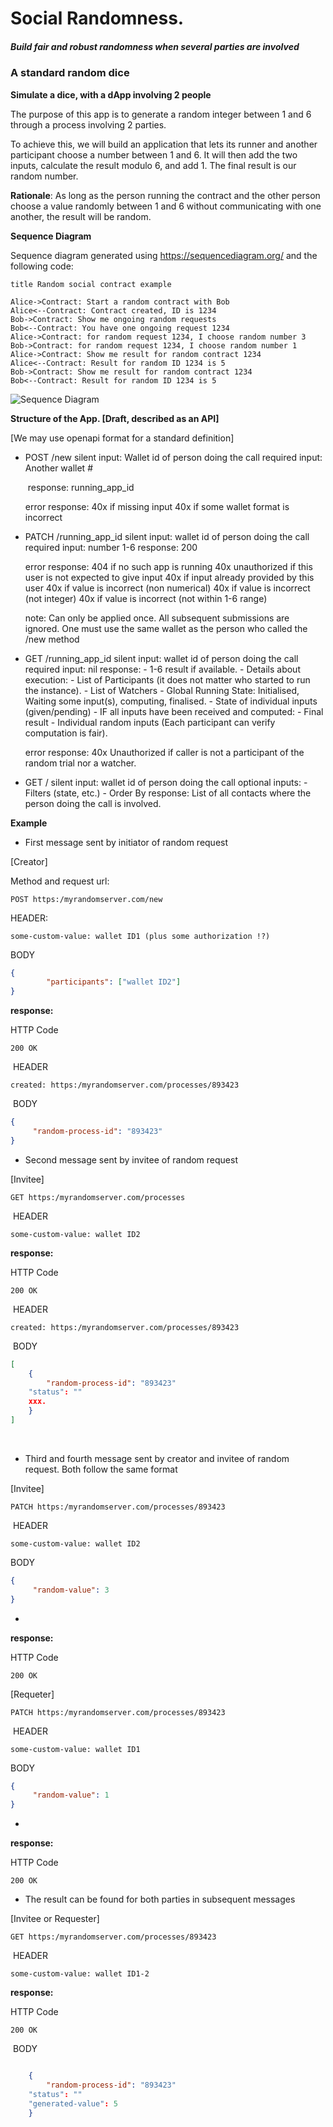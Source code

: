 # Social Randomness.

##### Build fair and robust randomness when several parties are involved



### A standard random dice

**Simulate a dice, with a dApp involving 2 people**

The purpose of this app is to generate a random integer between 1 and 6 through a process involving 2 parties. 

To achieve this, we will build an application that lets its runner and another participant choose a number between 1 and 6. It will then add the two inputs, calculate the result modulo 6, and add 1. The final result is our random number.

**Rationale**: As long as the person running the contract and the other person choose a value randomly between 1 and 6 without communicating with one another, the result will be random.



**Sequence Diagram**

Sequence diagram generated using https://sequencediagram.org/ and the following code:

````
title Random social contract example

Alice->Contract: Start a random contract with Bob
Alice<--Contract: Contract created, ID is 1234
Bob->Contract: Show me ongoing random requests
Bob<--Contract: You have one ongoing request 1234
Alice->Contract: for random request 1234, I choose random number 3
Bob->Contract: for random request 1234, I choose random number 1
Alice->Contract: Show me result for random contract 1234
Alice<--Contract: Result for random ID 1234 is 5
Bob->Contract: Show me result for random contract 1234
Bob<--Contract: Result for random ID 1234 is 5
````

![Sequence Diagram](./pictures/sequence-diagram-example.png)



**Structure of the App. [Draft, described as an API]**

[We may use openapi format for a standard definition]

- POST /new
  	silent input: Wallet id of person doing the call
  	required input: Another wallet #

  [optional inputs]: Watchers
  ​	response: running_app_id

	error response:
		40x if missing input
		40x if some wallet format is incorrect

- PATCH /running_app_id
  	silent input: wallet id of person doing the call
  	required input: number 1-6
  	response: 200

	error response:
		404 if no such app is running
		40x unauthorized if this user is not expected to give input
		40x if input already provided by this user
		40x if value is incorrect (non numerical)
		40x if value is incorrect (not integer)
		40x if value is incorrect (not within 1-6 range)
	
	note: Can only be applied once. All subsequent submissions are ignored.
		  One must use the same wallet as the person who called the /new method

- GET /running_app_id
  	silent input: wallet id of person doing the call
  	required input: nil
  	response: 
  		- 1-6 result if available.
  		- Details about execution:
  			- List of Participants (it does not matter who started to run the instance).
  			- List of Watchers
  			- Global Running State: Initialised, Waiting some input(s), computing, finalised. 
  			- State of individual inputs (given/pending)
  			- IF all inputs have been received and computed:
  				- Final result
  				- Individual random inputs (Each participant can verify computation is fair).

	error response:
		40x Unauthorized if caller is not a participant of the random trial nor a watcher.

- GET /
  	silent input: wallet id of person doing the call
  	optional inputs: 
  		- Filters (state, etc.)
  		- Order By
  	response: List of all contacts where the person doing the call is involved.





**Example**



- First message sent by initiator of random request

[Creator] 

Method and request url:

````http
POST https:/myrandomserver.com/new
````

HEADER: 

````http
some-custom-value: wallet ID1 (plus some authorization !?)
````

BODY

````json
{
		"participants": ["wallet ID2"]
} 
````

   **response:**

HTTP Code

````http
200 OK
````

​	HEADER

````http
created: https:/myrandomserver.com/processes/893423
````

​	BODY

````json
{ 
	 "random-process-id": "893423"
}
````

- Second message sent by invitee of random request

[Invitee] 

````http
GET https:/myrandomserver.com/processes
````



​	HEADER

````http
some-custom-value: wallet ID2
````



   **response:**

HTTP Code

````http
200 OK
````

​	HEADER

````http
created: https:/myrandomserver.com/processes/893423
````

​	BODY

````json
[
	{ 
		"random-process-id": "893423"
    "status": ""
    xxx.
	} 
]
````

​			





- Third and fourth message sent by creator and invitee of random request. Both follow the same format

[Invitee] 

````http
PATCH https:/myrandomserver.com/processes/893423
````



​	HEADER

````http
some-custom-value: wallet ID2
````

BODY

````json
{ 
	 "random-value": 3
}
````

- 

   **response:**

HTTP Code

````http
200 OK	
````

[Requeter] 

````http
PATCH https:/myrandomserver.com/processes/893423
````



​	HEADER

````http
some-custom-value: wallet ID1
````

BODY

````json
{ 
	 "random-value": 1
}
````

- 

   **response:**

HTTP Code

````http
200 OK	
````



- The result can be found for both parties in subsequent messages



[Invitee or Requester] 

````http
GET https:/myrandomserver.com/processes/893423
````



​	HEADER

````http
some-custom-value: wallet ID1-2
````



   **response:**

HTTP Code

````http
200 OK
````

​	BODY

````json

	{ 
		"random-process-id": "893423"
    "status": ""
    "generated-value": 5
	} 

````

​		
